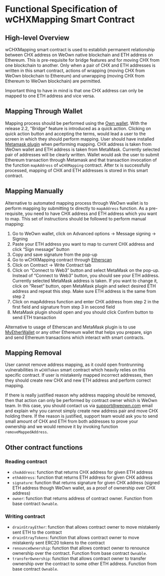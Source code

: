 Functional Specification of wCHXMapping Smart Contract
=========================================

## High-level Overview

wCHXMapping smart contract is used to establish permanent relationship between CHX address on WeOwn native blockchain and ETH address on Ethereum. This is pre-requisite for bridge features and for moving CHX from one blockchain to another. Only when a pair of CHX and ETH addresses is written in this smart contract, actions of wrapping (moving CHX from WeOwn blockchain to Ethereum) and unwrapping (moving CHX from Ethereum to WeOwn blockchain) are permitted.

Important thing to have in mind is that one CHX address can only be mapped to one ETH address and vice versa.


## Mapping Through Wallet

Mapping process should be performed using the [Own wallet](https://wallet.weown.com). With the release 2.2, "Bridge" feature is introduced as a quick action. Clicking on quick action button and accepting the terms, would lead a user to the screen in which they should perform mapping. User should have installed [Metamask plugin](https://metamask.io/) when performing mapping. CHX address is taken from WeOwn wallet and ETH address is taken from MetaMask. Currently selected pair of addresses will be clearly written. Wallet would ask the user to submit Ethereum transaction through Metamask and that transaction invocation of the function `mapAddress` of `wCHXMapping` contract. After tx is successfully processed, mapping of CHX and ETH addresses is stored in this smart contract.


## Mapping Manually

Alternative to automated mapping process through WeOwn wallet is to perform mapping by submitting tx directly to `mapAddress` function. As a pre-requisite, you need to have CHX address and ETH address which you want to map. This set of instructions should be followed to perform manual mapping:

1. Go to WeOwn wallet, click on Advanced options -> Message signing -> Signing
2. Paste your ETH address you want to map to current CHX address and click “Sign message” button
3. Copy and save signature from the pop-up
4. Go to wCHXMapping contract through [Etherscan](https://etherscan.io/address/0x766eaabd47c53f548cf225f8eb7ab300648fc236#writeContract)
5. Click on Contract -> Write Contract tab
6. Click on “Connect to Web3” button and select MetaMask on the pop-up. Instead of “Connect to Web3” button, you should see your ETH address. Currently selected MetaMask address is taken. If you want to change it, click on “Reset” button, open MetaMask plugin and select desired ETH address and repeat this step. Make sure ETH address is the same from step 2
7. Click on mapAddress function and enter CHX address from step 2 in the first field and signature from step 3 in second field
8. MetaMask plugin should open and you should click Confirm button to send ETH transaction

Alternative to usage of Etherscan and MetaMask plugin is to use [MyEtherWallet](https://www.myetherwallet.com) or any other Ethereum wallet that helps you prepare, sign and send Ethereum transactions which interact with smart contracts.


## Mapping Removal

User cannot remove address mapping, as it could open frontrunning vulnerabilities in `wCHXToken` smart contract which heavily relies on this specific contract. If user is mistakenly mapped incorrect addresses, then they should create new CHX and new ETH address and perform correct mapping.

If there is really justified reason why address mapping should be removed, then that action can only be performed by contract owner which is WeOwn team. In this case, you should contact us via support@weown.com email and explain why you cannot simply create new address pair and move CHX holding there. If the reason is justified, support team would ask you to send small amount of CHX and ETH from both addresses to prove your ownership and we would remove it by invoking function `removeMappedAddress`.


## Other contract functions


### Reading contract 
- `chxAddress`: function that returns CHX address for given ETH address
- `ethAddress`: function that returns ETH address for given CHX address
- `signature`: function that returns signature for given CHX address (signed ETH address though WeOwn wallet, as a proof of ownership over CHX address)
- `owner`: function that returns address of contract owner. Function from base contract `Ownable`.

### Writing contract
- `drainStrayEther`: function that allows contract owner to move mistakenly sent ETH to the contract
- `drainStrayTokens`: function that allows contract owner to move mistakenly sent ERC20 tokens to the contract
- `renounceOwnership`: function that allows contract owner to renounce ownership over the contract. Function from base contract `Ownable`.
- `transferOwnership`: function that allows contract owner to transfer ownership over the contract to some other ETH address. Function from base contract `Ownable`.